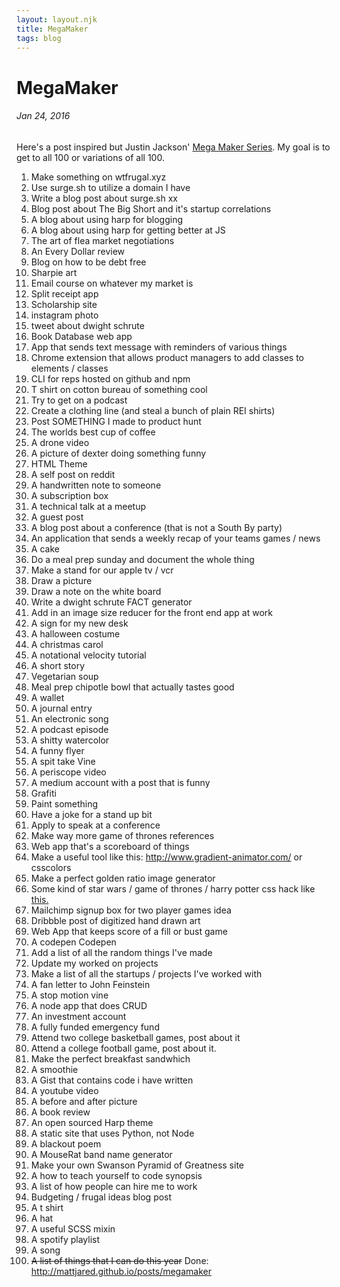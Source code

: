```yaml
---
layout: layout.njk
title: MegaMaker
tags: blog
---
```

<h1>MegaMaker</h1><h6>Jan 24, 2016</h6><p>Here&#39;s a post inspired but Justin Jackson&#39; <a href="http://megamaker.co/">Mega Maker Series</a>. My goal is to get to all 100 or variations of all 100.</p>
<ol>
    <li>Make something on wtfrugal.xyz</li>
    <li>Use surge.sh to utilize a domain I have </li>
    <li>Write a blog post about surge.sh xx   </li>
    <li>Blog post about The Big Short and it&#39;s startup correlations </li>
    <li>A blog about using harp for blogging</li>
    <li>A blog about using harp for getting better at JS</li>
    <li>The art of flea market negotiations</li>
    <li>An Every Dollar review</li>
    <li>Blog on how to be debt free</li>
    <li>Sharpie art</li>
    <li>Email course on whatever my market is</li>
    <li>Split receipt app</li>
    <li>Scholarship site</li>
    <li>instagram photo</li>
    <li>tweet about dwight schrute</li>
    <li>Book Database web app</li>
    <li>App that sends text message with reminders of various things</li>
    <li>Chrome extension that allows product managers to add classes to elements / classes</li>
    <li>CLI for reps hosted on github and npm</li>
    <li>T shirt on cotton bureau of something cool</li>
    <li>Try to get on a podcast</li>
    <li>Create a clothing line (and steal a bunch of plain REI shirts)</li>
    <li>Post SOMETHING I made to product hunt</li>
    <li>The worlds best cup of coffee</li>
    <li>A drone video </li>
    <li>A picture of dexter doing something funny</li>
    <li>HTML Theme</li>
    <li>A self post on reddit</li>
    <li>A handwritten note to someone</li>
    <li>A subscription box </li>
    <li>A technical talk at a meetup </li>
    <li>A guest post</li>
    <li>A blog post about a conference (that is not a South By party)</li>
    <li>An application that sends a weekly recap of your teams games / news</li>
    <li>A cake</li>
    <li>Do a meal prep sunday and document the whole thing</li>
    <li>Make a stand for our apple tv / vcr</li>
    <li>Draw a picture</li>
    <li>Draw a note on the white board</li>
    <li>Write a dwight schrute FACT generator </li>
    <li>Add in an image size reducer for the front end app at work</li>
    <li>A sign for my new desk</li>
    <li>A halloween costume</li>
    <li>A christmas carol</li>
    <li>A notational velocity tutorial</li>
    <li>A short story</li>
    <li>Vegetarian soup</li>
    <li>Meal prep chipotle bowl that actually tastes good</li>
    <li>A wallet</li>
    <li>A journal entry</li>
    <li>An electronic song</li>
    <li>A podcast episode</li>
    <li>A shitty watercolor</li>
    <li>A funny flyer</li>
    <li>A spit take Vine</li>
    <li>A periscope video</li>
    <li>A medium account with a post that is funny</li>
    <li>Grafiti </li>
    <li>Paint something </li>
    <li>Have a joke for a stand up bit </li>
    <li>Apply to speak at a conference</li>
    <li>Make way more game of thrones references</li>
    <li>Web app that&#39;s a scoreboard of things</li>
    <li>Make a useful tool like this: <a href="http://www.gradient-animator.com/">http://www.gradient-animator.com/</a> or csscolors</li>
    <li>Make a perfect golden ratio image generator</li>
    <li>Some kind of star wars / game of thrones / harry potter css hack like <a href="https://www.youtube.com/watch?v=QZdj42liTtU&feature=youtu.be&a">this.</a></li>
    <li>Mailchimp signup box for two player games idea</li>
    <li>Dribbble post of digitized hand drawn art</li>
    <li>Web App that keeps score of a fill or bust game</li>
    <li>A codepen Codepen</li>
    <li>Add a list of all the random things I&#39;ve made </li>
    <li>Update my worked on projects</li>
    <li>Make a list of all the startups / projects I&#39;ve worked with</li>
    <li>A fan letter to John Feinstein</li>
    <li>A stop motion vine</li>
    <li>A node app that does CRUD</li>
    <li>An investment account</li>
    <li>A fully funded emergency fund</li>
    <li>Attend two college basketball games, post about it</li>
    <li>Attend a college football game, post about it.</li>
    <li>Make the perfect breakfast sandwhich</li>
    <li>A smoothie</li>
    <li>A Gist that contains code i have written</li>
    <li>A youtube video</li>
    <li>A before and after picture</li>
    <li>A book review</li>
    <li>An open sourced Harp theme</li>
    <li>A static site that uses Python, not Node</li>
    <li>A blackout poem</li>
    <li>A MouseRat band name generator</li>
    <li>Make your own Swanson Pyramid of Greatness site</li>
    <li>A how to teach yourself to code synopsis</li>
    <li>A list of how people can hire me to work</li>
    <li>Budgeting / frugal ideas blog post</li>
    <li>A t shirt</li>
    <li>A hat</li>
    <li>A useful SCSS mixin</li>
    <li>A spotify playlist</li>
    <li>A song</li>
    <li><strike>A list of things that I can do this year</strike> Done: <a href="http://mattjared.github.io/posts/megamaker">http://mattjared.github.io/posts/megamaker</a></li>
</ol>